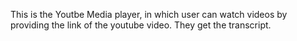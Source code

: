 This is the Youtbe Media player, in which user can watch videos by providing the link of the youtube video. 
They get the transcript.